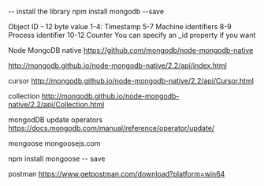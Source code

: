 -- install the library
npm install mongodb --save


Object ID - 12 byte value
1-4:	Timestamp
5-7	Machine identifiers
8-9	Process identifier
10-12	Counter
You can specify an _id property if you want


Node MongoDB native
https://github.com/mongodb/node-mongodb-native

http://mongodb.github.io/node-mongodb-native/2.2/api/index.html

cursor
http://mongodb.github.io/node-mongodb-native/2.2/api/Cursor.html

collection
http://mongodb.github.io/node-mongodb-native/2.2/api/Collection.html

mongodDB update operators
https://docs.mongodb.com/manual/reference/operator/update/

mongoose
mongoosejs.com

npm install mongoose -- save


postman
https://www.getpostman.com/download?platform=win64
